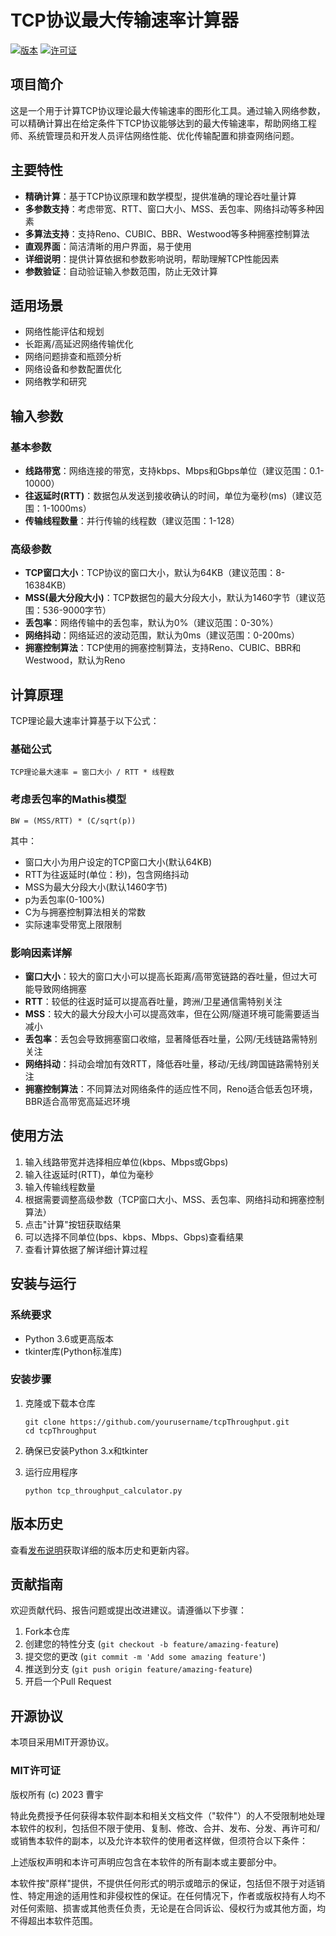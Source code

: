 # TCP协议最大传输速率计算器

[![版本](https://img.shields.io/badge/版本-1.0.0-blue.svg)](https://github.com/yourusername/tcpThroughput/releases)
[![许可证](https://img.shields.io/badge/许可证-MIT-green.svg)](https://opensource.org/licenses/MIT)

## 项目简介

这是一个用于计算TCP协议理论最大传输速率的图形化工具。通过输入网络参数，可以精确计算出在给定条件下TCP协议能够达到的最大传输速率，帮助网络工程师、系统管理员和开发人员评估网络性能、优化传输配置和排查网络问题。

## 主要特性

- **精确计算**：基于TCP协议原理和数学模型，提供准确的理论吞吐量计算
- **多参数支持**：考虑带宽、RTT、窗口大小、MSS、丢包率、网络抖动等多种因素
- **多算法支持**：支持Reno、CUBIC、BBR、Westwood等多种拥塞控制算法
- **直观界面**：简洁清晰的用户界面，易于使用
- **详细说明**：提供计算依据和参数影响说明，帮助理解TCP性能因素
- **参数验证**：自动验证输入参数范围，防止无效计算

## 适用场景

- 网络性能评估和规划
- 长距离/高延迟网络传输优化
- 网络问题排查和瓶颈分析
- 网络设备和参数配置优化
- 网络教学和研究

## 输入参数

### 基本参数
- **线路带宽**：网络连接的带宽，支持kbps、Mbps和Gbps单位（建议范围：0.1-10000）
- **往返延时(RTT)**：数据包从发送到接收确认的时间，单位为毫秒(ms)（建议范围：1-1000ms）
- **传输线程数量**：并行传输的线程数（建议范围：1-128）

### 高级参数
- **TCP窗口大小**：TCP协议的窗口大小，默认为64KB（建议范围：8-16384KB）
- **MSS(最大分段大小)**：TCP数据包的最大分段大小，默认为1460字节（建议范围：536-9000字节）
- **丢包率**：网络传输中的丢包率，默认为0%（建议范围：0-30%）
- **网络抖动**：网络延迟的波动范围，默认为0ms（建议范围：0-200ms）
- **拥塞控制算法**：TCP使用的拥塞控制算法，支持Reno、CUBIC、BBR和Westwood，默认为Reno

## 计算原理

TCP理论最大速率计算基于以下公式：

### 基础公式
```
TCP理论最大速率 = 窗口大小 / RTT * 线程数
```

### 考虑丢包率的Mathis模型
```
BW = (MSS/RTT) * (C/sqrt(p))
```
其中：
- 窗口大小为用户设定的TCP窗口大小(默认64KB)
- RTT为往返延时(单位：秒)，包含网络抖动
- MSS为最大分段大小(默认1460字节)
- p为丢包率(0-100%)
- C为与拥塞控制算法相关的常数
- 实际速率受带宽上限限制

### 影响因素详解
- **窗口大小**：较大的窗口大小可以提高长距离/高带宽链路的吞吐量，但过大可能导致网络拥塞
- **RTT**：较低的往返时延可以提高吞吐量，跨洲/卫星通信需特别关注
- **MSS**：较大的最大分段大小可以提高效率，但在公网/隧道环境可能需要适当减小
- **丢包率**：丢包会导致拥塞窗口收缩，显著降低吞吐量，公网/无线链路需特别关注
- **网络抖动**：抖动会增加有效RTT，降低吞吐量，移动/无线/跨国链路需特别关注
- **拥塞控制算法**：不同算法对网络条件的适应性不同，Reno适合低丢包环境，BBR适合高带宽高延迟环境

## 使用方法

1. 输入线路带宽并选择相应单位(kbps、Mbps或Gbps)
2. 输入往返延时(RTT)，单位为毫秒
3. 输入传输线程数量
4. 根据需要调整高级参数（TCP窗口大小、MSS、丢包率、网络抖动和拥塞控制算法）
5. 点击"计算"按钮获取结果
6. 可以选择不同单位(bps、kbps、Mbps、Gbps)查看结果
7. 查看计算依据了解详细计算过程

## 安装与运行

### 系统要求
- Python 3.6或更高版本
- tkinter库(Python标准库)

### 安装步骤

1. 克隆或下载本仓库
   ```
   git clone https://github.com/yourusername/tcpThroughput.git
   cd tcpThroughput
   ```

2. 确保已安装Python 3.x和tkinter

3. 运行应用程序
   ```
   python tcp_throughput_calculator.py
   ```

## 版本历史

查看[发布说明](RELEASE.md)获取详细的版本历史和更新内容。

## 贡献指南

欢迎贡献代码、报告问题或提出改进建议。请遵循以下步骤：

1. Fork本仓库
2. 创建您的特性分支 (`git checkout -b feature/amazing-feature`)
3. 提交您的更改 (`git commit -m 'Add some amazing feature'`)
4. 推送到分支 (`git push origin feature/amazing-feature`)
5. 开启一个Pull Request

## 开源协议

本项目采用MIT开源协议。

### MIT许可证

版权所有 (c) 2023 曹宇

特此免费授予任何获得本软件副本和相关文档文件（"软件"）的人不受限制地处理本软件的权利，包括但不限于使用、复制、修改、合并、发布、分发、再许可和/或销售本软件的副本，以及允许本软件的使用者这样做，但须符合以下条件：

上述版权声明和本许可声明应包含在本软件的所有副本或主要部分中。

本软件按"原样"提供，不提供任何形式的明示或暗示的保证，包括但不限于对适销性、特定用途的适用性和非侵权性的保证。在任何情况下，作者或版权持有人均不对任何索赔、损害或其他责任负责，无论是在合同诉讼、侵权行为或其他方面，均不得超出本软件范围。
